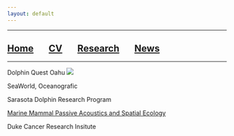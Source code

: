 ```yaml
---
layout: default
---
```


***

## [**Home**](./) &nbsp;&nbsp;&nbsp;&nbsp;&nbsp;&nbsp;[**CV**](./CV.html) &nbsp;&nbsp;&nbsp;&nbsp;&nbsp;&nbsp;[**Research**](./Research.html) &nbsp;&nbsp;&nbsp;&nbsp;&nbsp;&nbsp;[**News**](./News.html)

***

Dolphin Quest Oahu
<img src="https://drive.google.com/uc?id=1ZXkyxm_hO5OUXeOAGAdH1WqiV-YscGve">

SeaWorld, Oceanografic

Sarasota Dolphin Research Program

<a href="https://sites.duke.edu/oceansmart/">Marine Mammal Passive Acoustics and Spatial Ecology</a>

Duke Cancer Research Insitute
